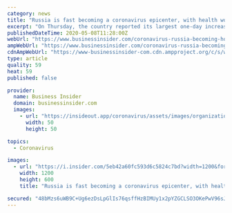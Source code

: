 ```yaml
---
category: news
title: "Russia is fast becoming a coronavirus epicenter, with health workers still reporting PPE shortages. Putin is already thinking about reopening."
excerpt: "On Thursday, the country reported its largest one-day increase in new cases of 11,231 — yet President Putin already has his eyes on reopening."
publishedDateTime: 2020-05-08T11:28:00Z
webUrl: "https://www.businessinsider.com/coronavirus-russia-becoming-hot-zone-putin-eyes-reopening-2020-5"
ampWebUrl: "https://www.businessinsider.com/coronavirus-russia-becoming-hot-zone-putin-eyes-reopening-2020-5?amp"
cdnAmpWebUrl: "https://www-businessinsider-com.cdn.ampproject.org/c/s/www.businessinsider.com/coronavirus-russia-becoming-hot-zone-putin-eyes-reopening-2020-5?amp"
type: article
quality: 59
heat: 59
published: false

provider:
  name: Business Insider
  domain: businessinsider.com
  images:
    - url: "https://insideout.app/coronavirus/assets/images/organizations/businessinsider.com-50x50.jpg"
      width: 50
      height: 50

topics:
  - Coronavirus

images:
  - url: "https://i.insider.com/5eb42a60fc593d6c5824c7bd?width=1200&format=jpeg"
    width: 1200
    height: 600
    title: "Russia is fast becoming a coronavirus epicenter, with health workers still reporting PPE shortages. Putin is already thinking about reopening."

secured: "48bMzs6uWB9C+Ug6ezDsLpGlIs76qsffHzBIMUy1x2pYZGCLSO3OKePwV96sJfpEPBaFghvI8OuDcyAbOqlzC+1DCK3Th180gUKh3nyitdzzjMvmZk6dn0zv7isaOGPej00mBLS9EYh018Eeh32UHOWPHIc5slOqTZbtVx/UmJFi8uJDgXf6JWNBCu95nWHiAVawr9MBluJl1cjI/320uEDSWxyU8Dw067pLmfLgkeqPt6rx6DfLL1ouS8ZsAh37o831ADy5aVQLlOIeVSv7XTuHO3GzNYI0L833LwuJYxCsoOlcvbKtZnBhjbYfhKUeQai031BDUjarHeXI0QWtYuk9vmJJAvAzvgO3GrGuvRPLzzEwqhS60NFeTnwJrPzffZ+/ND31cpGcXfI5gqBsp1ctmCskSpi10joY+SwDKpO4W103WIC1+YMhYFyodF2TaovvDhKY9AQbcR6dIfBv/mQSjuQHstsYbamWur0Y/nw=;4tCWrQB4qgJdaO7rBK1awQ=="
---
```


